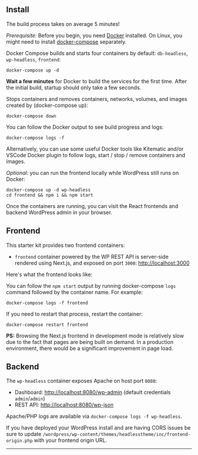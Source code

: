## Install

The build process takes on average 5 minutes!

_Prerequisite:_ Before you begin, you need [Docker](https://www.docker.com) installed. On Linux, you might need to install [docker-compose](https://docs.docker.com/compose/install/#install-compose) separately.

Docker Compose builds and starts four containers by default: `db-headless`, `wp-headless`, `frontend`:

    docker-compose up -d

**Wait a few minutes** for Docker to build the services for the first time. After the initial build, startup should only take a few seconds.

Stops containers and removes containers, networks, volumes, and images created by (docker-compose up):

    docker-compose down

You can follow the Docker output to see build progress and logs:

    docker-compose logs -f

Alternatively, you can use some useful Docker tools like Kitematic and/or VSCode Docker plugin to follow logs, start / stop / remove containers and images.

_Optional:_ you can run the frontend locally while WordPress still runs on Docker:

    docker-compose up -d wp-headless
    cd frontend && npm i && npm start

Once the containers are running, you can visit the React frontends and backend WordPress admin in your browser.

## Frontend

This starter kit provides two frontend containers:

- `frontend` container powered by the WP REST API is server-side rendered using Next.js, and exposed on port `3000`: [http://localhost:3000](http://localhost:3000)

Here's what the frontend looks like:

You can follow the `npm start` output by running docker-compose `logs` command followed by the container name. For example:

    docker-compose logs -f frontend

If you need to restart that process, restart the container:

    docker-compose restart frontend

**PS:** Browsing the Next.js frontend in development mode is relatively slow due to the fact that pages are being built on demand. In a production environment, there would be a significant improvement in page load.

## Backend

The `wp-headless` container exposes Apache on host port `8080`:

- Dashboard: [http://localhost:8080/wp-admin](http://localhost:8080/wp-admin) (default credentials `admin`/`admin`)
- REST API: [http://localhost:8080/wp-json](http://localhost:8080/wp-json)

Apache/PHP logs are available via `docker-compose logs -f wp-headless`.

If you have deployed your WordPress install and are having CORS issues be sure to update `/wordpress/wp-content/themes/headlesstheme/inc/frontend-origin.php` with your frontend origin URL.

---
